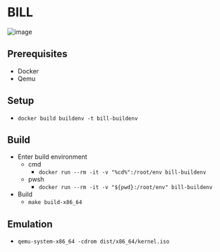 # BILL
![image](https://user-images.githubusercontent.com/70792552/160350152-623b5f75-00d8-4493-bf5c-11498d8c82ad.png)

## Prerequisites
- Docker
- Qemu

## Setup
- `docker build buildenv -t bill-buildenv`

## Build
- Enter build environment
	- cmd
		- `docker run --rm -it -v "%cd%":/root/env bill-buildenv`
	- pwsh
		- `docker run --rm -it -v "${pwd}:/root/env" bill-buildenv`
- Build
	- `make build-x86_64`

## Emulation
- `qemu-system-x86_64 -cdrom dist/x86_64/kernel.iso`
